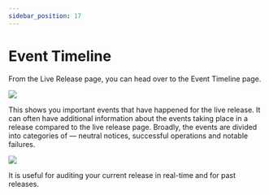 ```yaml
---
sidebar_position: 17
---
```


# Event Timeline

From the Live Release page, you can head over to the Event Timeline page.

![](/img/button-event-timeline.png)

This shows you important events that have happened for the live release. It can often have additional information about the events taking place in a release compared to the live release page. Broadly, the events are divided into categories of — neutral notices, successful operations and notable failures.

![](/img/event-timeline.png)

It is useful for auditing your current release in real-time and for past releases.
